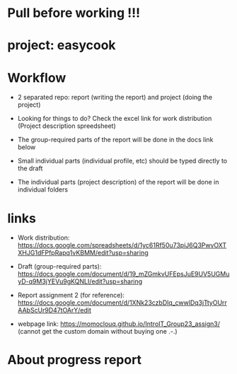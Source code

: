 # Pull before working !!!

# project: easycook

# Workflow 

- 2 separated repo: report (writing the report) and project (doing the project)

- Looking for things to do? Check the excel link for work distribution (Project description spreedsheet)

- The group-required parts of the report will be done in the docs link below
- Small individual parts (individual profile, etc) should be typed directly to the draft
- The individual parts (project description) of the report will be done in individual folders

# links
- Work distribution: https://docs.google.com/spreadsheets/d/1yc61Rf50u73piJ6Q3PwvOXTXHJG1dFPfpRapq1vKBMM/edit?usp=sharing

- Draft (group-required parts): https://docs.google.com/document/d/19_mZGmkvUFEpsJuE9UV5UGMuyD-q9M3jYEVu9gKQNLI/edit?usp=sharing

- Report assignment 2 (for reference): https://docs.google.com/document/d/1XNk23czbDlq_cwwlDq3jTtyOUrrAAbScUr9D47tOArY/edit

- webpage link: https://momoclouq.github.io/IntroIT_Group23_assign3/ (cannot get the custom domain without buying one .-.)

# About progress report

